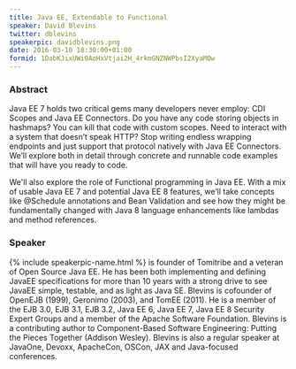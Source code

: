 ```yaml
---
title: Java EE, Extendable to Functional
speaker: David Blevins
twitter: dblevins
speakerpic: davidblevins.png
date: 2016-03-10 18:30:00+01:00
formid: 1DabKJixUWi0AoHxVtjai2H_4rkmGNZNWPbsI2XyaMOw
---
```


### Abstract

Java EE 7 holds two critical gems many developers never employ: CDI Scopes and Java EE Connectors. Do you have any code storing objects in hashmaps? You can kill that code with custom scopes. Need to interact with a system that doesn’t speak HTTP? Stop writing endless wrapping endpoints and just support that protocol natively with Java EE Connectors. We’ll explore both in detail through concrete and runnable code examples that will have you ready to code.

​We'll also explore the role of Functional programming in Java EE. With a mix of usable Java EE 7 and potential Java EE 8 features, we’ll take concepts like @Schedule annotations and Bean Validation and see how they might be fundamentally changed with Java 8 language enhancements like lambdas and method references.

### Speaker

{% include speakerpic-name.html %} is founder of Tomitribe and a veteran of Open Source Java EE. He has been both implementing and defining JavaEE specifications for more than 10 years with a strong drive to see JavaEE simple, testable, and as light as Java SE. Blevins is cofounder of OpenEJB (1999), Geronimo (2003), and TomEE (2011). He is a member of the EJB 3.0, EJB 3.1, EJB 3.2, Java EE 6, Java EE 7, Java EE 8 Security Expert Groups and a member of the Apache Software Foundation. Blevins is a contributing author to Component-Based Software Engineering: Putting the Pieces Together (Addison Wesley). Blevins is also a regular speaker at JavaOne, Devoxx, ApacheCon, OSCon, JAX and Java-focused conferences.
